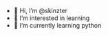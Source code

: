 - 👋 Hi, I’m @skinzter
- 👀 I’m interested in learning
- 🌱 I’m currently learning python

<!---
skinzter/skinzter is a ✨ special ✨ repository because its `README.md` (this file) appears on your GitHub profile.
You can click the Preview link to take a look at your changes.
--->
